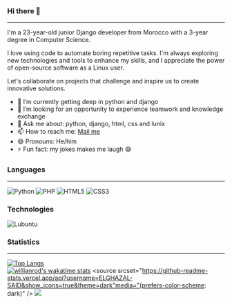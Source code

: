 ### Hi there 👋

------
I'm a 23-year-old junior Django developer from Morocco with a 3-year degree in Computer Science. 

I love using code to automate boring repetitive tasks. I'm always exploring new technologies and tools to enhance my skills, and I appreciate the power of open-source software as a Linux user.

Let's collaborate on projects that challenge and inspire us to create innovative solutions.

- 🌱 I’m currently getting deep in python and django
- 🤔 I’m looking for an opportunity to experience teamwork and knowledge exchange
- 💬 Ask me about: python, django, html, css and lunix
- 📫 How to reach me: <a href='elghazalsaid06@gmil.com'>Mail me</a>
- 😄 Pronouns: He/him
- ⚡ Fun fact: my jokes makes me laugh 😅️

### Languages
---
![Python](https://img.shields.io/badge/python-3670A0?style=for-the-badge&logo=python&logoColor=ffdd54)
![PHP](https://img.shields.io/badge/php-%23777BB4.svg?style=for-the-badge&logo=php&logoColor=white)
![HTML5](https://img.shields.io/badge/html5-%23E34F26.svg?style=for-the-badge&logo=html5&logoColor=white)
![CSS3](https://img.shields.io/badge/css3-%231572B6.svg?style=for-the-badge&logo=css3&logoColor=white)

### Technologies

![Lubuntu](https://img.shields.io/badge/-Lubuntu-%230065C2?style=for-the-badge&logo=lubuntu&logoColor=white)


### Statistics
---
[![Top Langs](https://github-readme-stats.vercel.app/api/top-langs/?username=ELGHAZAL-SAID&layout=compact)](https://github.com/anuraghazra/github-readme-stats)<br>
[![willianrod's wakatime stats](https://github-readme-stats.vercel.app/api/wakatime/?username=@licht)](https://github.com/anuraghazra/github-readme-stats)<picture>
<source 
srcset="https://github-readme-stats.vercel.app/api?username=ELGHAZAL-SAID&show_icons=true&theme=dark"media="(prefers-color-scheme: dark)"
/>
<source
srcset="https://github-readme-stats.vercel.app/api?username=ELGHAZAL-SAID&show_icons=true"
media="(prefers-color-scheme: light), (prefers-color-scheme: no-preference)"
/>
<img src="https://github-readme-stats.vercel.app/api?username=ELGHAZAL-SAID&show_icons=true" />
</picture>

